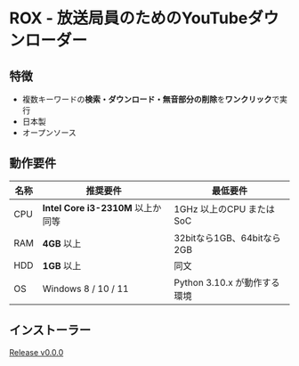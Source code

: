 # ROX - 放送局員のためのYouTubeダウンローダー
## 特徴
* 複数キーワードの**検索・ダウンロード・無音部分の削除**を**ワンクリック**で実行
* 日本製
* オープンソース
## 動作要件
|名称| 推奨要件 | 最低要件 |
|--|--|--|
| CPU | **Intel Core i3-2310M** 以上か同等 | 1GHz 以上のCPU または SoC
| RAM |**4GB** 以上  | 32bitなら1GB、64bitなら2GB
| HDD |**1GB** 以上 | 同文
| OS| Windows 8 / 10 / 11 | Python 3.10.x が動作する環境
## インストーラー
[Release v0.0.0](https://tast.jp)
